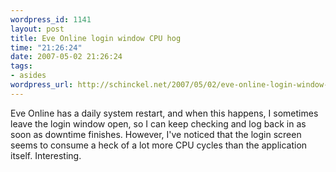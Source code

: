 ```yaml
--- 
wordpress_id: 1141
layout: post
title: Eve Online login window CPU hog
time: "21:26:24"
date: 2007-05-02 21:26:24
tags: 
- asides
wordpress_url: http://schinckel.net/2007/05/02/eve-online-login-window-cpu-hog/
---
```

Eve Online has a daily system restart, and when this happens, I sometimes leave the login window open, so I can keep checking and log back in as soon as downtime finishes. However, I've noticed that the login screen seems to consume a heck of a lot more CPU cycles than the application itself. Interesting. 
